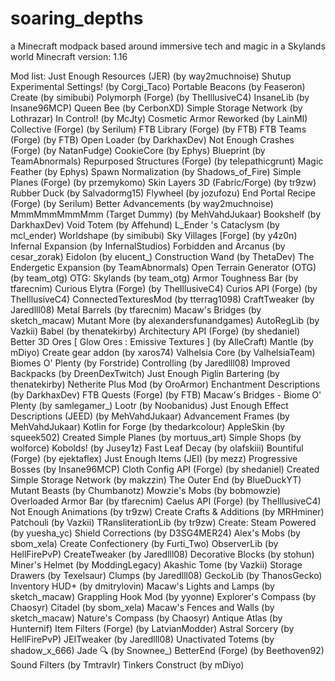 # soaring_depths
a Minecraft modpack based around immersive tech and magic in a Skylands world
Minecraft version: 1.16

Mod list:
Just Enough Resources (JER) (by way2muchnoise)
Shutup Experimental Settings! (by Corgi_Taco)
Portable Beacons (by Feaseron)
Create (by simibubi)
Polymorph (Forge) (by TheIllusiveC4)
InsaneLib (by Insane96MCP)
Queen Bee (by CerbonXD)
Simple Storage Network (by Lothrazar)
In Control! (by McJty)
Cosmetic Armor Reworked (by LainMI)
Collective (Forge) (by Serilum)
FTB Library (Forge) (by FTB)
FTB Teams (Forge) (by FTB)
Open Loader (by DarkhaxDev)
Not Enough Crashes (Forge) (by NatanFudge)
CookieCore (by Ephys)
Blueprint (by TeamAbnormals)
Repurposed Structures (Forge) (by telepathicgrunt)
Magic Feather (by Ephys)
Spawn Normalization (by Shadows_of_Fire)
Simple Planes (Forge) (by przemykomo)
Skin Layers 3D (Fabric/Forge) (by tr9zw)
Rubber Duck (by Salvadormg15)
Flywheel (by jozufozu)
End Portal Recipe (Forge) (by Serilum)
Better Advancements (by way2muchnoise)
MmmMmmMmmMmm (Target Dummy) (by MehVahdJukaar)
Bookshelf (by DarkhaxDev)
Void Totem (by Affehund)
L_Ender 's Cataclysm (by mcl_ender)
Worldshape (by simibubi)
Sky Villages [Forge] (by y4z0n)
Infernal Expansion (by InfernalStudios)
Forbidden and Arcanus (by cesar_zorak)
Eidolon (by elucent_)
Construction Wand (by ThetaDev)
The Endergetic Expansion (by TeamAbnormals)
Open Terrain Generator (OTG) (by team_otg)
OTG: Skylands (by team_otg)
Armor Toughness Bar (by tfarecnim)
Curious Elytra (Forge) (by TheIllusiveC4)
Curios API (Forge) (by TheIllusiveC4)
ConnectedTexturesMod (by tterrag1098)
CraftTweaker (by Jaredlll08)
Metal Barrels (by tfarecnim)
Macaw's Bridges (by sketch_macaw)
Mutant More (by alexandersfunandgames)
AutoRegLib (by Vazkii)
Babel (by thenatekirby)
Architectury API (Forge) (by shedaniel)
Better 3D Ores [ Glow Ores : Emissive Textures ] (by AlleCraft)
Mantle (by mDiyo)
Create gear addon (by xaros74)
Valhelsia Core (by ValhelsiaTeam)
Biomes O' Plenty (by Forstride)
Controlling (by Jaredlll08)
Improved Backpacks (by DreenDexTwitch)
Just Enough Piglin Bartering (by thenatekirby)
Netherite Plus Mod (by OroArmor)
Enchantment Descriptions (by DarkhaxDev)
FTB Quests (Forge) (by FTB)
Macaw's Bridges - Biome O' Plenty (by samlegamer_)
Lootr (by Noobanidus)
Just Enough Effect Descriptions (JEED) (by MehVahdJukaar)
Advancement Frames (by MehVahdJukaar)
Kotlin for Forge (by thedarkcolour)
AppleSkin (by squeek502)
Created Simple Planes (by mortuus_art)
Simple Shops (by wolforce)
Kobolds! (by Jusey1z)
Fast Leaf Decay (by olafskiii)
Bountiful (Forge) (by ejektaflex)
Just Enough Items (JEI) (by mezz)
Progressive Bosses (by Insane96MCP)
Cloth Config API (Forge) (by shedaniel)
Created Simple Storage Network (by makzzin)
The Outer End (by BlueDuckYT)
Mutant Beasts (by Chumbanotz)
Mowzie's Mobs (by bobmowzie)
Overloaded Armor Bar (by tfarecnim)
Caelus API (Forge) (by TheIllusiveC4)
Not Enough Animations (by tr9zw)
Create Crafts & Additions (by MRHminer)
Patchouli (by Vazkii)
TRansliterationLib (by tr9zw)
Create: Steam Powered (by yuesha_yc)
Shield Corrections (by D3SG4MER24)
Alex's Mobs (by sbom_xela)
Create Confectionery (by Furti_Two)
ObserverLib (by HellFirePvP)
CreateTweaker (by Jaredlll08)
Decorative Blocks (by stohun)
Miner's Helmet (by ModdingLegacy)
Akashic Tome (by Vazkii)
Storage Drawers (by Texelsaur)
Clumps (by Jaredlll08)
GeckoLib (by ThanosGecko)
Inventory HUD+ (by dmitrylovin)
Macaw's Lights and Lamps (by sketch_macaw)
Grappling Hook Mod (by yyonne)
Explorer's Compass (by Chaosyr)
Citadel (by sbom_xela)
Macaw's Fences and Walls (by sketch_macaw)
Nature's Compass (by Chaosyr)
Antique Atlas (by Hunternif)
Item Filters (Forge) (by LatvianModder)
Astral Sorcery (by HellFirePvP)
JEITweaker (by Jaredlll08)
Unactivated Totems (by shadow_x_666)
Jade 🔍 (by Snownee_)
BetterEnd (Forge) (by Beethoven92)
Sound Filters (by Tmtravlr)
Tinkers Construct (by mDiyo)
